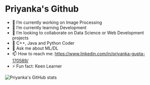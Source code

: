 <h1>Priyanka's Github </h1>

- 🔭 I’m currently working on Image Processing
- 🌱 I’m currently learning Development 
- 👯 I’m looking to collaborate on Data Science or Web Development projects
- 🤔 C++, Java and Python Coder
- 💬 Ask me about ML/DL
- 📫 How to reach me: https://www.linkedin.com/in/priyanka-gupta-170589/
- ⚡ Fun fact: Keen Learner



![Priyanka's GitHub stats](https://github-readme-stats.vercel.app/api?username=gpriya32&show_icons=true&theme=radical)

